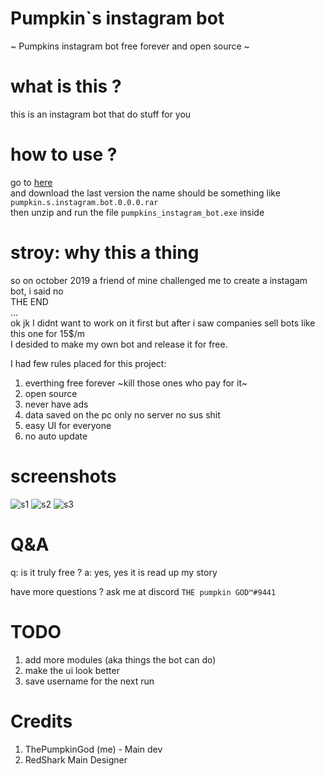 # Pumpkin`s instagram bot
~ Pumpkins instagram bot free forever and open source ~  

# what is this ?

this is an instagram bot that do stuff for you  

# how to use ?

go to [here](https://github.com/sbh1311/Pumpkins-instagram-bot/releases)  
and download the last version the name should be something like `pumpkin.s.instagram.bot.0.0.0.rar`  
then unzip and run the file `pumpkins_instagram_bot.exe` inside  

# stroy: why this a thing

so on october 2019 a friend of mine challenged me to create a instagam bot, i said no  
THE END  
...  
ok jk I didnt want to work on it first but after i saw companies sell bots like this one for 15$/m  
I desided to make my own bot and release it for free. 

I had few rules placed for this project:  

1. everthing free forever ~kill those ones who pay for it~  
2. open source  
3. never have ads  
4. data saved on the pc only no server no sus shit  
5. easy UI for everyone  
6. no auto update  

# screenshots

![s1](https://cdn.glitch.com/a776136a-ae70-44fb-a851-c1ae7433e63e%2F1.png?v=1573231374759)
![s2](https://cdn.glitch.com/a776136a-ae70-44fb-a851-c1ae7433e63e%2F2.png?v=1573231374830)
![s3](https://cdn.glitch.com/a776136a-ae70-44fb-a851-c1ae7433e63e%2F3.png?v=1573231376324)

# Q&A

q: is it truly free ?
a: yes, yes it is read up my story

have more questions ? ask me at discord `THE pumpkin GOD™#9441`

# TODO

1. add more modules (aka things the bot can do)
2. make the ui look better
3. save username for the next run

# Credits
1. ThePumpkinGod (me) - Main dev
2. RedShark Main Designer
